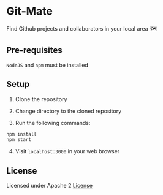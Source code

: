 # Git-Mate

Find Github projects and collaborators in your local area 🗺

## Pre-requisites

`NodeJS` and `npm` must be installed

## Setup

1. Clone the repository

2. Change directory to the cloned repository

3. Run the following commands:

```bash
npm install
npm start
```

4. Visit `localhost:3000` in your web browser

## License

Licensed under Apache 2 [License](LICENSE.md)
